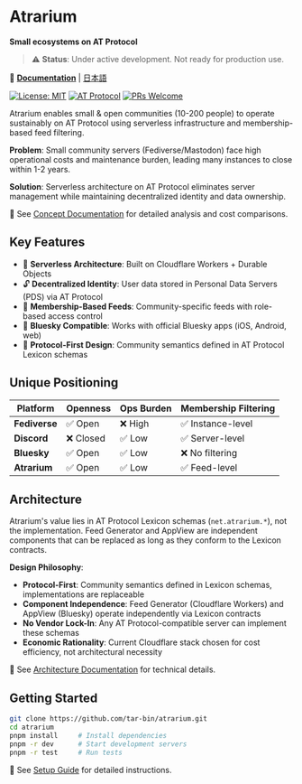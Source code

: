 # Atrarium

**Small ecosystems on AT Protocol**

> ⚠️ **Status**: Under active development. Not ready for production use.

📖 **[Documentation](https://docs.atrarium.net)** | [日本語](https://docs.atrarium.net/ja/)

[![License: MIT](https://img.shields.io/badge/License-MIT-yellow.svg)](LICENSE)
[![AT Protocol](https://img.shields.io/badge/AT%20Protocol-Compatible-blue)](https://atproto.com/)
[![PRs Welcome](https://img.shields.io/badge/PRs-welcome-brightgreen.svg)](http://makeapullrequest.com)

Atrarium enables small & open communities (10-200 people) to operate sustainably on AT Protocol using serverless infrastructure and membership-based feed filtering.

**Problem**: Small community servers (Fediverse/Mastodon) face high operational costs and maintenance burden, leading many instances to close within 1-2 years.

**Solution**: Serverless architecture on AT Protocol eliminates server management while maintaining decentralized identity and data ownership.

📖 See [Concept Documentation](https://docs.atrarium.net/en/guide/concept.html) for detailed analysis and cost comparisons.

## Key Features

- 🌱 **Serverless Architecture**: Built on Cloudflare Workers + Durable Objects
- 🔓 **Decentralized Identity**: User data stored in Personal Data Servers (PDS) via AT Protocol
- 🎯 **Membership-Based Feeds**: Community-specific feeds with role-based access control
- 📱 **Bluesky Compatible**: Works with official Bluesky apps (iOS, Android, web)
- 🔌 **Protocol-First Design**: Community semantics defined in AT Protocol Lexicon schemas

## Unique Positioning

| Platform | Openness | Ops Burden | Membership Filtering |
|----------|----------|------------|----------------------|
| **Fediverse** | ✅ Open | ❌ High | ✅ Instance-level |
| **Discord** | ❌ Closed | ✅ Low | ✅ Server-level |
| **Bluesky** | ✅ Open | ✅ Low | ❌ No filtering |
| **Atrarium** | ✅ Open | ✅ Low | ✅ Feed-level |

## Architecture

Atrarium's value lies in AT Protocol Lexicon schemas (`net.atrarium.*`), not the implementation. Feed Generator and AppView are independent components that can be replaced as long as they conform to the Lexicon contracts.

**Design Philosophy**:
- **Protocol-First**: Community semantics defined in Lexicon schemas, implementations are replaceable
- **Component Independence**: Feed Generator (Cloudflare Workers) and AppView (Bluesky) operate independently via Lexicon contracts
- **No Vendor Lock-In**: Any AT Protocol-compatible server can implement these schemas
- **Economic Rationality**: Current Cloudflare stack chosen for cost efficiency, not architectural necessity

📖 See [Architecture Documentation](https://docs.atrarium.net/en/architecture/system-design.html) for technical details.

## Getting Started

```bash
git clone https://github.com/tar-bin/atrarium.git
cd atrarium
pnpm install     # Install dependencies
pnpm -r dev      # Start development servers
pnpm -r test     # Run tests
```

📖 See [Setup Guide](https://docs.atrarium.net/en/guide/setup.html) for detailed instructions.